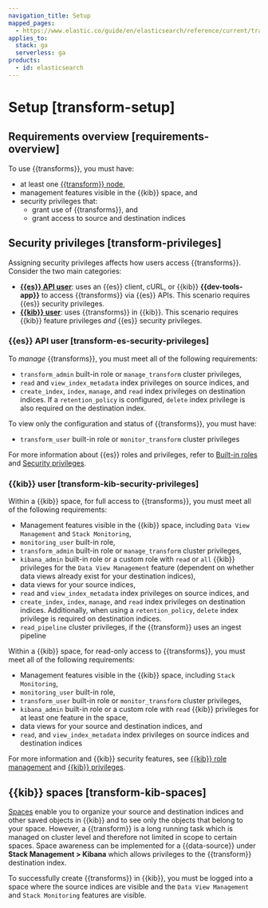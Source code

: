 ```yaml
---
navigation_title: Setup
mapped_pages:
  - https://www.elastic.co/guide/en/elasticsearch/reference/current/transform-setup.html
applies_to:
  stack: ga
  serverless: ga
products:
  - id: elasticsearch
---
```


# Setup [transform-setup]

## Requirements overview [requirements-overview]

To use {{transforms}}, you must have:

* at least one [{{transform}} node](../../deploy-manage/distributed-architecture/clusters-nodes-shards/node-roles.md#transform-node-role),
* management features visible in the {{kib}} space, and
* security privileges that:
  * grant use of {{transforms}}, and
  * grant access to source and destination indices

## Security privileges [transform-privileges]

Assigning security privileges affects how users access {{transforms}}. Consider the two main categories:

* **[{{es}} API user](#transform-es-security-privileges)**: uses an {{es}} client, cURL, or {{kib}} **{{dev-tools-app}}** to access {{transforms}} via {{es}} APIs. This scenario requires {{es}} security privileges.
* **[{{kib}} user](#transform-kib-security-privileges)**: uses {{transforms}} in {{kib}}. This scenario requires {{kib}} feature privileges *and* {{es}} security privileges.

### {{es}} API user [transform-es-security-privileges]

To *manage* {{transforms}}, you must meet all of the following requirements:

* `transform_admin` built-in role or `manage_transform` cluster privileges,
* `read` and `view_index_metadata` index privileges on source indices, and
* `create_index`, `index`, `manage`, and `read` index privileges on destination indices. If a `retention_policy` is configured, `delete` index privilege is also required on the destination index.

To view only the configuration and status of {{transforms}}, you must have:

* `transform_user` built-in role or `monitor_transform` cluster privileges

For more information about {{es}} roles and privileges, refer to [Built-in roles](../../deploy-manage/users-roles/cluster-or-deployment-auth/built-in-roles.md) and [Security privileges](elasticsearch://reference/elasticsearch/security-privileges.md).

### {{kib}} user [transform-kib-security-privileges]

Within a {{kib}} space, for full access to {{transforms}}, you must meet all of the following requirements:

* Management features visible in the {{kib}} space, including `Data View Management` and `Stack Monitoring`,
* `monitoring_user` built-in role,
* `transform_admin` built-in role or `manage_transform` cluster privileges,
* `kibana_admin` built-in role or a custom role with `read` or `all` {{kib}} privileges for the `Data View Management` feature (dependent on whether data views already exist for your destination indices),
* data views for your source indices,
* `read` and `view_index_metadata` index privileges on source indices, and
* `create_index`, `index`, `manage`, and `read` index privileges on destination indices. Additionally, when using a `retention_policy`, `delete` index privilege is required on destination indices.
* `read_pipeline` cluster privileges, if the {{transform}} uses an ingest pipeline

Within a {{kib}} space, for read-only access to {{transforms}}, you must meet all of the following requirements:

* Management features visible in the {{kib}} space, including `Stack Monitoring`,
* `monitoring_user` built-in role,
* `transform_user` built-in role or `monitor_transform` cluster privileges,
* `kibana_admin` built-in role or a custom role with `read` {{kib}} privileges for at least one feature in the space,
* data views for your source and destination indices, and
* `read`, and `view_index_metadata` index privileges on source indices and destination indices

For more information and {{kib}} security features, see [{{kib}} role management](../../deploy-manage/users-roles/cluster-or-deployment-auth/defining-roles.md) and [{{kib}} privileges](../../deploy-manage/users-roles/cluster-or-deployment-auth/kibana-privileges.md).

## {{kib}} spaces [transform-kib-spaces]

[Spaces](../../deploy-manage/manage-spaces.md) enable you to organize your source and destination indices and other saved objects in {{kib}} and to see only the objects that belong to your space. However, a {{transform}} is a long running task which is managed on cluster level and therefore not limited in scope to certain spaces. Space awareness can be implemented for a {{data-source}} under **Stack Management > Kibana** which allows privileges to the {{transform}} destination index.

To successfully create {{transforms}} in {{kib}}, you must be logged into a space where the source indices are visible and the `Data View Management` and `Stack Monitoring` features are visible.
